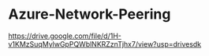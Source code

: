 # Azure-Network-Peering
https://drive.google.com/file/d/1H-v1KMzSuqMylwGpPQWblNKRZznTjhx7/view?usp=drivesdk
